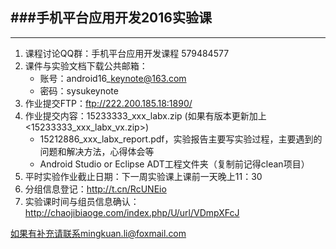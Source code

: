 

## ###手机平台应用开发2016实验课

---

1. 课程讨论QQ群：手机平台应用开发课程 579484577 
2. 课件与实验文档下载公共邮箱：
   - 账号：android16\_keynote@163.com
   - 密码：sysukeynote
3. 作业提交FTP：ftp://222.200.185.18:1890/
4. 作业提交内容：15233333\_xxx\_labx.zip (如果有版本更新加上 \<15233333\_xxx\_labx\_vx.zip\>)
   - 15212886\_xxx\_labx\_report.pdf，实验报告主要写实验过程，主要遇到的问题和解决方法，心得体会等
   - Android Studio or Eclipse ADT工程文件夹（复制前记得clean项目）
5. 平时实验作业截止日期：下一周实验课上课前一天晚上11：30
6. 分组信息登记：http://t.cn/RcUNEio
7. 实验课时间与组员信息确认：http://chaojibiaoge.com/index.php/U/url/VDmpXFcJ



如果有补充请联系mingkuan.li@foxmail.com


